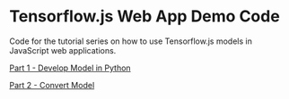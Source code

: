 # Tensorflow.js Web App Demo Code
Code for the tutorial series on how to use Tensorflow.js models in JavaScript web applications.

[Part 1 - Develop Model in Python](https://www.neuralception.com/tensorflowjs-app-part1/)

[Part 2 - Convert Model](https://www.neuralception.com/tensorflowjs-app-part2/)
